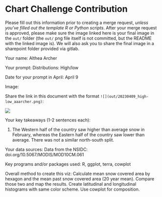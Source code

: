 # Chart Challenge Contribution

Please fill out this information prior to creating a merge request, *unless you've filled out the template R or Python scripts*. After your merge request is approved, please make sure the image linked here is your final image in the `out/` folder (the `out/` png file itself is not committed, but the README with the linked image is). We will also ask you to share the final image in a sharepoint folder provided via gitlab.

Your name: Althea Archer

Your prompt: Distributions: High/low

Date for your prompt in April: April 9

Image: 

Share the link in this document with the format `![](out/20230409_high-low_aaarcher.png)`:

![](![](out/20230409_high-low_aaarcher.png))

Your key takeaways (1-2 sentences each):

1. The Western half of the country saw higher than average snow in February, whereas the Eastern half of the country saw lower than average. There was not a similar north-south split.

Your data sources: Data from the NSIDC: doi.org/10.5067/MODIS/MOD10CM.061

Key programs and/or packages used: R, ggplot, terra, cowplot

Overall method to create this viz: Calculate mean snow covered area by hexagon and the mean past snow covered area (20 year mean). Compare those two and map the results. Create latitudinal and longitudinal histograms with same color scheme. Use cowplot for composition.
